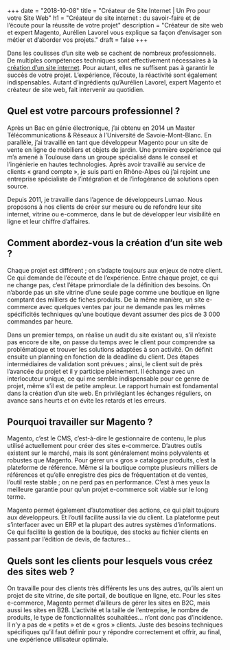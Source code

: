 +++
date = "2018-10-08"
title = "Créateur de Site Internet | Un Pro pour votre Site Web"
h1 = "Créateur de site internet : du savoir-faire et de l’écoute pour la réussite de votre projet"
description = "Créateur de site web et expert Magento, Aurélien Lavorel vous explique sa façon d’envisager son métier et d’aborder vos projets."
draft = false
+++

Dans les coulisses d’un site web se cachent de nombreux professionnels. De multiples compétences techniques sont effectivement nécessaires à la [création d’un site internet](/site). Pour autant, elles ne suffisent pas à garantir le succès de votre projet. L’expérience, l’écoute, la réactivité sont également indispensables. Autant d’ingrédients qu’Aurélien Lavorel, expert Magento et créateur de site web, fait intervenir au quotidien.

## Quel est votre parcours professionnel ?

Après un Bac en génie électronique, j’ai obtenu en 2014 un Master Télécommunications & Réseaux à l’Université de Savoie-Mont-Blanc. En parallèle, j’ai travaillé en tant que développeur Magento pour un site de vente en ligne de mobiliers et objets de jardin. Une première expérience qui m’a amené à Toulouse dans un groupe spécialisé dans le conseil et l’ingénierie en hautes technologies. Après avoir travaillé au service de clients « grand compte », je suis parti en Rhône-Alpes où j’ai rejoint une entreprise spécialiste de l’intégration et de l’infogérance de solutions open source.

Depuis 2011, je travaille dans l’agence de développeurs Lumao. Nous proposons à nos clients de créer sur mesure ou de refondre leur site internet, vitrine ou e-commerce, dans le but de développer leur visibilité en ligne et leur chiffre d’affaires. 

## Comment abordez-vous la création d’un site web ?

Chaque projet est différent ; on s’adapte toujours aux enjeux de notre client. Ce qui demande de l’écoute et de l’expérience. Entre chaque projet, ce qui ne change pas, c’est l’étape primordiale de la définition des besoins. On n’aborde pas un site vitrine d’une seule page comme une boutique en ligne comptant des milliers de fiches produits. De la même manière, un site e-commerce avec quelques ventes par jour ne demande pas les mêmes spécificités techniques qu’une boutique devant assumer des pics de 3 000 commandes par heure.

Dans un premier temps, on réalise un audit du site existant ou, s’il n’existe pas encore de site, on passe du temps avec le client pour comprendre sa problématique et trouver les solutions adaptées à son activité. On définit ensuite un planning en fonction de la deadline du client. Des étapes intermédiaires de validation sont prévues ; ainsi, le client suit de près l’avancée du projet et il y participe pleinement. Il échange avec un interlocuteur unique, ce qui me semble indispensable pour ce genre de projet, même s’il est de petite ampleur. Le rapport humain est fondamental dans la création d’un site web. En privilégiant les échanges réguliers, on avance sans heurts et on évite les retards et les erreurs.

## Pourquoi travailler sur Magento ?

Magento, c’est le CMS, c’est-à-dire le gestionnaire de contenu, le plus utilisé actuellement pour créer des sites e-commerce. D’autres outils existent sur le marché, mais ils sont généralement moins polyvalents et robustes que Magento. Pour gérer un « gros » catalogue produits, c’est la plateforme de référence. Même si la boutique compte plusieurs milliers de références et qu’elle enregistre des pics de fréquentation et de ventes, l’outil reste stable ; on ne perd pas en performance. C’est à mes yeux la meilleure garantie pour qu’un projet e-commerce soit viable sur le long terme.

Magento permet également d’automatiser des actions, ce qui plait toujours aux développeurs. Et l’outil facilite aussi la vie du client. La plateforme peut s’interfacer avec un ERP et la plupart des autres systèmes d’informations. Ce qui facilite la gestion de la boutique, des stocks au fichier clients en passant par l’édition de devis, de factures…

## Quels sont les clients pour lesquels vous créez des sites web ?

On travaille pour des clients très différents les uns des autres, qu’ils aient un projet de site vitrine, de site portail, de boutique en ligne, etc. Pour les sites e-commerce, Magento permet d’ailleurs de gérer les sites en B2C, mais aussi les sites en B2B. L’activité et la taille de l’entreprise, le nombre de produits, le type de fonctionnalités souhaitées… n’ont donc pas d’incidence. Il n’y a pas de « petits » et de « gros » clients. Juste des besoins techniques spécifiques qu’il faut définir pour y répondre correctement et offrir, au final, une expérience utilisateur optimale.